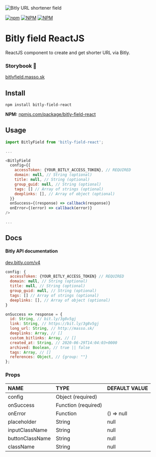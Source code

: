 ![Bitly URL shortener field](https://docrdsfx76ssb.cloudfront.net/static/1594322618/pages/wp-content/uploads/2019/02/bitly.png)

[![npm](https://img.shields.io/npm/v/bitly-field-react?style=plastic)](https://www.npmjs.com/package/bitly-field-react)
[![NPM](https://img.shields.io/npm/l/bitly-field-react)](https://github.com/massoprod/bitly-field-react/blob/master/LICENSE)
[![NPM](https://img.shields.io/npm/dy/bitly-field-react?style=plastic)](https://www.npmjs.com/package/bitly-field-react)

# Bitly field ReactJS
ReactJS component to create and get shorter URL via Bitly.

### Storybook 📒
[bitlyfield.masso.sk](http://bitlyfield.masso.sk/?path=/story/bitlyfield--bitly-field)

## Install
`npm install bitly-field-react`

**NPM:** [npmjs.com/package/bitly-field-react](https://www.npmjs.com/package/bitly-field-react)

## Usage
```javascript
import BitlyField from 'bitly-field-react';

...

<BitlyField
  config={{
    accessToken: {YOUR_BITLY_ACCESS_TOKEN}, // REQUIRED
    domain: null, // String (optional)
    title: null, // String (optional)
    group_guid: null, // String (optional)
    tags: [] // Array of strings (optional)
    deeplinks: [], // Array of object (optional)
  }}
  onSuccess={(response) => callback(response)}
  onError={(error) => callback(error)}
/>

...
```

## Docs
#### Bitly API documentation
[dev.bitly.com/v4](https://dev.bitly.com/v4_documentation.html)

```javascript
config: {
  accessToken: {YOUR_BITLY_ACCESS_TOKEN} // REQUIRED
  domain: null, // String (optional)
  title: null, // String (optional)
  group_guid: null, // String (optional)
  tags: [] // Array of strings (optional)
  deeplinks: [], // Array of object (optional)
}

onSuccess => response = {
  id: String, // bit.ly/3g8v5gj
  link: String, // https://bit.ly/3g8v5gj
  long_url: String, // http://masso.sk/
  deeplinks: Array, // []
  custom_bitlinks: Array, // []
  created_at: String, // 2020-06-29T14:04:03+0000
  archived: Boolean, // true || false
  tags: Array, // []
  references: Object, // {group: ""}
};
```

### Props
| NAME | TYPE | DEFAULT VALUE |
|:-------------|:-------------|:-------------|
|config|Object (required)||
|onSuccess|Function (required)||
|onError|Function|() => null|
|placeholder|String|null|
|inputClassName|String|null|
|buttonClassName|String|null|
|className|String|null|

